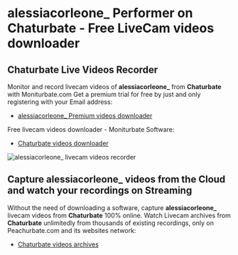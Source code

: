 # alessiacorleone_ Performer on Chaturbate - Free LiveCam videos downloader

## Chaturbate Live Videos Recorder

Monitor and record livecam videos of **alessiacorleone_** from **Chaturbate** with Moniturbate.com
Get a premium trial for free by just and only registering with your Email address:
* [alessiacorleone_ Premium videos downloader](https://moniturbate.com/request-demo-licence-key.html)

Free livecam videos downloader - Moniturbate Software:
* [Chaturbate videos downloader](https://moniturbate.com/moniturbate-download-software.html)

![alessiacorleone_ livecam videos recorder](https://peachurnet.com/templates/moniturbate-software.png)


## Capture alessiacorleone_ videos from the Cloud and watch your recordings on Streaming

Without the need of downloading a software, capture **alessiacorleone_** livecam videos from **Chaturbate** 100% online.
Watch Livecam archives from **Chaturbate** unlimitedly from thousands of existing recordings, only on Peachurbate.com and its websites network:
* [Chaturbate videos archives](https://peachurnet.com/)